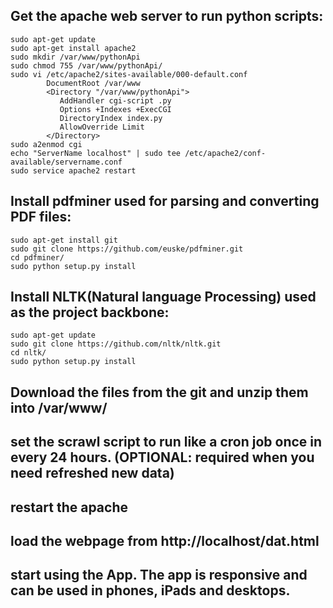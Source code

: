 Get the apache web server to run python scripts:
--------------------
```
sudo apt-get update
sudo apt-get install apache2
sudo mkdir /var/www/pythonApi
sudo chmod 755 /var/www/pythonApi/
sudo vi /etc/apache2/sites-available/000-default.conf 
        DocumentRoot /var/www
        <Directory "/var/www/pythonApi">
           AddHandler cgi-script .py
           Options +Indexes +ExecCGI
           DirectoryIndex index.py
           AllowOverride Limit
        </Directory>
sudo a2enmod cgi
echo "ServerName localhost" | sudo tee /etc/apache2/conf-available/servername.conf
sudo service apache2 restart 
```

Install pdfminer used for parsing and converting PDF files:
--------------------
```
sudo apt-get install git
sudo git clone https://github.com/euske/pdfminer.git
cd pdfminer/
sudo python setup.py install
```

Install NLTK(Natural language Processing) used as the project backbone:
--------------------------
```
sudo apt-get update
sudo git clone https://github.com/nltk/nltk.git
cd nltk/
sudo python setup.py install
```

Download the files from the git and unzip them into /var/www/
-----------------
set the scrawl script to run like a cron job once in every 24 hours. (OPTIONAL: required when you need refreshed new data)
----------------
restart the apache
-------------
load the webpage from http://localhost/dat.html
-------------------
start using the App. The app is responsive and can be used in phones, iPads and desktops.
-----------------

